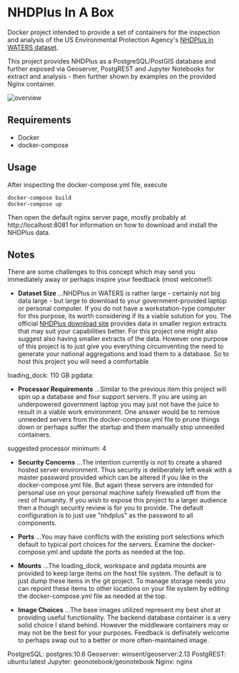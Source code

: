 # NHDPlus In A Box

Docker project intended to provide a set of containers for the inspection and analysis of the US Environmental Protection Agency's [NHDPlus in WATERS dataset](https://www.epa.gov/waterdata/nhdplus-waters).

This project provides NHDPlus as a PostgreSQL/PostGIS database and further exposed via Geoserver, PostgREST and Jupyter Notebooks for extract and analysis - then further shown by examples on the provided Nginx container.

![overview](doc/overview.png)

## Requirements

* Docker
* docker-compose

## Usage

After inspecting the docker-compose.yml file, execute

```
docker-compose build
docker-compose up
```

Then open the default nginx server page, mostly probably at http://localhost:8081 for information on how to download and install the NHDPlus data.

## Notes

There are some challenges to this concept which may send you immediately away or perhaps inspire your feedback (most welcome!):

* **Dataset Size**
...NHDPlus in WATERS is rather large - certainly not big data large - but large to download to your government-provided laptop or personal computer.  If you do not have a workstation-type computer for this purpose, its worth considering if its a viable solution for you.  The official [NHDPlus download site](https://www.epa.gov/waterdata/get-data#NHDPlusV2Map) provides data in smaller region extracts that may suit your capabilities better.  For this project one might also suggest also having smaller extracts of the data.  However one purpose of this project is to just give you everything circumventing the need to generate your national aggregations and load them to a database.  So to host this project you will need a comfortable 

loading_dock: 110 GB
pgdata: 

* **Processor Requirements**
...Similar to the previous item this project will spin up a database and four support servers.  If you are using an underpowered government laptop you may just not have the juice to result in a viable work environment.  One answer would be to remove unneeded servers from the docker-compose.yml file to prune things down or perhaps suffer the startup and them manually stop unneeded containers.

suggested processor minimum: 4

* **Security Concerns**
...The intention currently is not to create a shared hosted server environment.  Thus security is deliberately left weak with a master password provided which can be altered if you like in the docker-compose.yml file.  But again these servers are intended for personal use on your personal machine safely firewalled off from the rest of humanity.  If you wish to expose this project to a larger audience then a though security review is for you to provide.  The default configuration is to just use "nhdplus" as the password to all components.

* **Ports**
...You may have conflicts with the existing port selections which default to typical port choices for the servers.  Examine the docker-compose.yml and update the ports as needed at the top.

* **Mounts**
...The loading_dock, workspace and pgdata mounts are provided to keep large items on the host file system. The default is to just dump these items in the git project.  To manage storage needs you can repoint these items to other locations on your file system by editing the docker-compose.yml file as needed at the top.

* **Image Choices**
...The base images utilized represent my best shot at providing useful functionality.  The backend database container is a very solid choice I stand behind.  However the middleware containers may or may not be the best for your purposes.  Feedback is definately welcome to perhaps swap out to a better or more often-maintained image.

PostgreSQL: postgres:10.6
Geoserver:  winsent/geoserver:2.13
PostgREST:  ubuntu:latest
Jupyter:    geonotebook/geonotebook
Nginx:      nginx
  
